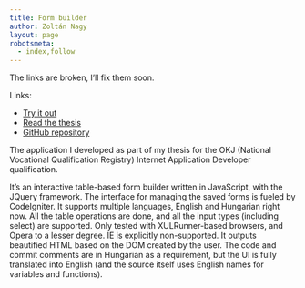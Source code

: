 ```yaml
---
title: Form builder
author: Zoltán Nagy
layout: page
robotsmeta:
  - index,follow
---
```

The links are broken, I’ll fix them soon.

Links:

*   [Try it out][1]
*   [Read the thesis][2]
*   [GitHub repository][3]

 [1]: http://abesto.net/formbuilder
 [2]: http://abesto.net/formbuilder/doc/doc.pdf
 [3]: http://github.com/abesto/form-builder-web

The application I developed as part of my thesis for the OKJ (National Vocational Qualification Registry) Internet Application Developer qualification.

It’s an interactive table-based form builder written in JavaScript, with the JQuery framework. The interface for managing the saved forms is fueled by CodeIgniter. It supports multiple languages, English and Hungarian right now. All the table operations are done, and all the input types (including select) are supported. Only tested with XULRunner-based browsers, and Opera to a lesser degree. IE is explicitly non-supported. It outputs beautified HTML based on the DOM created by the user. The code and commit comments are in Hungarian as a requirement, but the UI is fully translated into English (and the source itself uses English names for variables and functions).